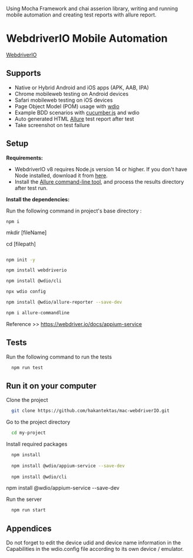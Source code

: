 Using Mocha Framework and chai asserion library, writing and running mobile automation and creating test reports with allure report.
# WebdriverIO Mobile Automation
[WebdriverIO](https://webdriver.io/) 

## Supports
  * Native or Hybrid Android and iOS apps (APK, AAB, IPA)
  * Chrome mobileweb testing on Android devices
  * Safari mobileweb testing on iOS devices
  * Page Object Model (POM) usage with [wdio](https://webdriver.io/)
  * Example BDD scenarios with [cucumber.js](https://github.com/cucumber/cucumber-js) and wdio
  * Auto generated HTML [Allure](https://docs.qameta.io/allure/) test report after test
  * Take screenshot on test failure

## Setup

**Requirements:**

* WebdriverIO v8 requires Node.js version 14 or higher. If you don't have Node installed, download it from [here](https://nodejs.org/en/).
* Install the [Allure command-line tool](https://www.npmjs.com/package/allure-commandline), and process the results directory after test run.

**Install the dependencies:**

Run the following command in project's base directory :
```
npm i
```

mkdir [fileName]

cd [filepath]                                                                    
```bash

npm init -y   

npm install webdriverio  

npm install @wdio/cli          

npx wdio config   

npm install @wdio/allure-reporter --save-dev                                           

npm i allure-commandline   
```

Reference >> https://webdriver.io/docs/appium-service 

## Tests


Run the following command to run the tests

```bash
  npm run test
```

  
## Run it on your computer

Clone the project

```bash
  git clone https://github.com/hakantektas/mac-webdriverIO.git
```

Go to the project directory

```bash
  cd my-project
```

Install required packages

```bash
  npm install
  
  npm install @wdio/appium-service --save-dev
  
  npm install @wdio/cli
```

npm install @wdio/appium-service --save-dev

Run the server

```bash
  npm run start
```

  
## Appendices

Do not forget to edit the device udid and device name information in the Capabilities in the wdio.config file according to its own device / emulator.
